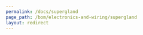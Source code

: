```yaml
---
permalink: /docs/supergland
page_path: /bom/electronics-and-wiring/supergland
layout: redirect
---
```


